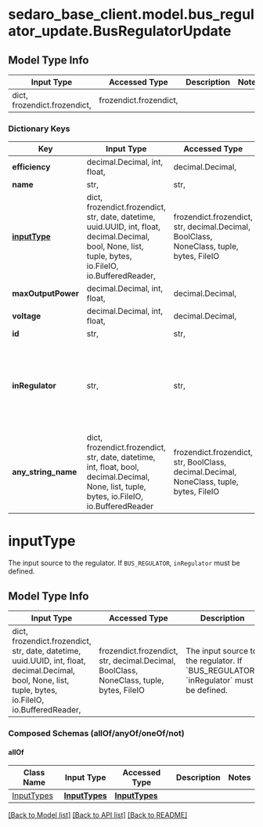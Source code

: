 # sedaro_base_client.model.bus_regulator_update.BusRegulatorUpdate

## Model Type Info
Input Type | Accessed Type | Description | Notes
------------ | ------------- | ------------- | -------------
dict, frozendict.frozendict,  | frozendict.frozendict,  |  | 

### Dictionary Keys
Key | Input Type | Accessed Type | Description | Notes
------------ | ------------- | ------------- | ------------- | -------------
**efficiency** | decimal.Decimal, int, float,  | decimal.Decimal,  |  | 
**name** | str,  | str,  |  | 
**[inputType](#inputType)** | dict, frozendict.frozendict, str, date, datetime, uuid.UUID, int, float, decimal.Decimal, bool, None, list, tuple, bytes, io.FileIO, io.BufferedReader,  | frozendict.frozendict, str, decimal.Decimal, BoolClass, NoneClass, tuple, bytes, FileIO | The input source to the regulator. If &#x60;BUS_REGULATOR&#x60;, &#x60;inRegulator&#x60; must be defined. | 
**maxOutputPower** | decimal.Decimal, int, float,  | decimal.Decimal,  |  | 
**voltage** | decimal.Decimal, int, float,  | decimal.Decimal,  |  | 
**id** | str,  | str,  |  | [optional] 
**inRegulator** | str,  | str,  | Relationship to zero or one &#x60;BusRegulator&#x60; blocks. Reverse key: &#x60;BusRegulator.outRegulators&#x60;. On delete: &#x60;RESTRICT&#x60; (prevent referenced block from being deleted while relationship to this one exists). | [optional] 
**any_string_name** | dict, frozendict.frozendict, str, date, datetime, int, float, bool, decimal.Decimal, None, list, tuple, bytes, io.FileIO, io.BufferedReader | frozendict.frozendict, str, BoolClass, decimal.Decimal, NoneClass, tuple, bytes, FileIO | any string name can be used but the value must be the correct type | [optional]

# inputType

The input source to the regulator. If `BUS_REGULATOR`, `inRegulator` must be defined.

## Model Type Info
Input Type | Accessed Type | Description | Notes
------------ | ------------- | ------------- | -------------
dict, frozendict.frozendict, str, date, datetime, uuid.UUID, int, float, decimal.Decimal, bool, None, list, tuple, bytes, io.FileIO, io.BufferedReader,  | frozendict.frozendict, str, decimal.Decimal, BoolClass, NoneClass, tuple, bytes, FileIO | The input source to the regulator. If &#x60;BUS_REGULATOR&#x60;, &#x60;inRegulator&#x60; must be defined. | 

### Composed Schemas (allOf/anyOf/oneOf/not)
#### allOf
Class Name | Input Type | Accessed Type | Description | Notes
------------- | ------------- | ------------- | ------------- | -------------
[InputTypes](InputTypes.md) | [**InputTypes**](InputTypes.md) | [**InputTypes**](InputTypes.md) |  | 

[[Back to Model list]](../../README.md#documentation-for-models) [[Back to API list]](../../README.md#documentation-for-api-endpoints) [[Back to README]](../../README.md)

